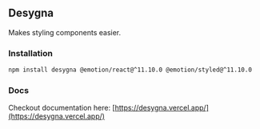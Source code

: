 ## Desygna

Makes styling components easier.

### Installation

```bash
npm install desygna @emotion/react@^11.10.0 @emotion/styled@^11.10.0
```

### Docs

Checkout documentation here:
[https://desygna.vercel.app/](https://desygna.vercel.app/)
